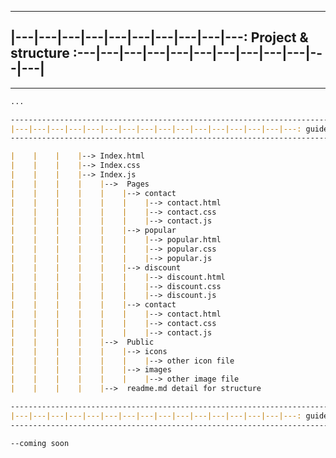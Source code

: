 ---------------------------------------------------------------------------------------------------------------
|---|---|---|---|---|---|---|---|---|---: Project & structure :---|---|---|---|---|---|---|---|---|---|---|---|
---------------------------------------------------------------------------------------------------------------
---------------------------------------------------------------------------------------------------------------------------------------------------

```md
...

------------------------------------------------------------------------------------------------------------------------------------------------------
|---|---|---|---|---|---|---|---|---|---|---|---|---|---|---|---: guideline for frontend :---|---|---|---|---|---|---|---|---|---|---|---|---|---|---|
------------------------------------------------------------------------------------------------------------------------------------------------------

|    |    |    |--> Index.html
|    |    |    |--> Index.css
|    |    |    |--> Index.js
|    |    |    |    |-->  Pages
|    |    |    |    |    |--> contact
|    |    |    |    |    |    |--> contact.html
|    |    |    |    |    |    |--> contact.css
|    |    |    |    |    |    |--> contact.js
|    |    |    |    |    |--> popular
|    |    |    |    |    |    |--> popular.html
|    |    |    |    |    |    |--> popular.css
|    |    |    |    |    |    |--> popular.js
|    |    |    |    |    |--> discount
|    |    |    |    |    |    |--> discount.html
|    |    |    |    |    |    |--> discount.css
|    |    |    |    |    |    |--> discount.js
|    |    |    |    |    |--> contact
|    |    |    |    |    |    |--> contact.html
|    |    |    |    |    |    |--> contact.css
|    |    |    |    |    |    |--> contact.js
|    |    |    |    |-->  Public
|    |    |    |    |    |--> icons
|    |    |    |    |    |    |--> other icon file
|    |    |    |    |    |--> images
|    |    |    |    |    |    |--> other image file
|    |    |    |    |-->  readme.md detail for structure

------------------------------------------------------------------------------------------------------------------------------------------------------
|---|---|---|---|---|---|---|---|---|---|---|---|---|---|---|---: guideline for backend  :---|---|---|---|---|---|---|---|---|---|---|---|---|---|---|
------------------------------------------------------------------------------------------------------------------------------------------------------

--coming soon

